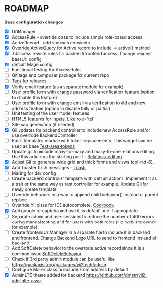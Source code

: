  # ROADMAP
 
 **Base configuration changes**
 
 - [x] UrlManager
 - [x] AccessRule - override class to include simple role-based access
 - [x] ActiveRecord - add statuses constants
 - [x] Override ActiveQuery for Active record to include -> active() method
 - [x] .htaccess rewrite rules for backend/frontend access. Change request baseUrl config
 - [x] default Mage config
 - [ ] Functional testing for AccessRules
 - [ ] Git tags and composer package for current repo
 - [ ] Tags for releases
 - [x] Verify email feature (as a separate module for example)
 - [ ] User profile form with change password via verification feature (option to disable this feature) 
 - [ ] User profile form with change email via verification to old and new address feature (option to disable fully or partial)
 - [ ] Unit testing of the user model features
 - [ ] HTML5 features for inputs. Like role='tel'
 - [ ] Sitemap generation (if needed)
 - [x] Gii updates for backend controller to include new AccessRule and/or use overrode BackendController
 - [ ] Email templates module with token-replacements. This widget can be used as base [Text-area-tokens](https://github.com/mmedojevicbg/yii2-text-area-tokens)
 - [ ] Update gii to include many-to-many and many-to-one relations editing. Use this article as the starting point - [Relations-editing](http://www.yiiframework.com/wiki/836/how-to-use-listbox-and-checkboxlist/)
 - [x] Adjust Gii to generate wide grid and thick forms and views (col-md-6).
 - [x] Add Toaster flash messages - [Toastr](https://github.com/odai-alali/yii2-toastr)
 - [ ] Mailing for dev config
 - [ ] Create backend controller template with default actions. Implement it as a trait or the same way as rest controller for example. Update Gii for newly create template
 - [ ] Override behaviors in a way to append child behavior() instead of parent replace.
 - [ ] Override Yii class for IDE autocomplete. [Cookbook](https://yii2-cookbook.readthedocs.org/ide-autocompletion/)
 - [x] Add google re-captcha and use it as default one if appropriate
 - [ ] Separate admin and user sessions to reduce the number of 400 errors during manual testing and for users with both roles (like web site owner for example)
 - [ ] Create frontendUrlManager in a separate file to include it in backend and frontend. Change Backend Logo URL to send to frontend instead of backend
 - [ ] Add SoftDelete behavior to the overrode active record since it is a common issue [SoftDeleteBehavior](https://packagist.org/packages/yii2tech/ar-softdelete)
 - [ ] Check if 3rd party admin module can be useful like https://packagist.org/packages/yii2tech/admin
 - [ ] Configure Mailer class to include From address by default
 - [x] AdminLTE theme added for backend https://github.com/dmstr/yii2-adminlte-asset

